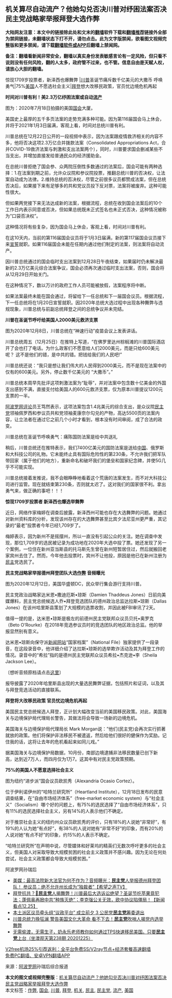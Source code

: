  <h2>机关算尽自动流产？他她勾兑否决川普对纾困法案否决 民主党战略家举报拜登大选作弊</h2> <p class="notice"><b>大陆网友注意：本文中的链接除此处和文末的<a href="https://github.com/bannedbook/fanqiang" >翻墙</a>软件下载和<a href="https://github.com/killgcd/justmysocks/blob/master/README.md">翻墙推荐</a>链接外全部为禁网链接，未翻墙状态下打不开，请勿点击。此为文字版禁闻，欲看图文视频完整版和更多禁闻，请下载<a href="https://github.com/bannedbook/fanqiang">翻墙软件或APP</a>后翻墙上禁闻网。</p><p>备注：翻墙看新闻非常安全，翻墙以真实身份发表敏感言论有一定风险，但只看不说则没有任何风险，翻的人太多，政府管不过来，也不管。信息自由是天赋人权，请放心大胆的翻墙。</b></p>  <div class="entry"> <p id="summary">惊现1709岁投票者，新泽西也爆舞弊 |<a href="https://www.bannedbook.org/bnews/tag/%e5%b7%9d%e6%99%ae/" class="st_tag internal_tag" rel="tag" title="标签 川普 下的日志">川普</a>圣诞节痛斥数千亿美元的大撒币 呼唤勇气|75%<a href="https://www.bannedbook.org/bnews/tag/%e7%be%8e%e5%9b%bd/" class="st_tag internal_tag" rel="tag" title="标签 美国 下的日志">美国</a>人不愿选社会主义|<a href="https://www.bannedbook.org/bnews/tag/%e6%8b%9c%e7%99%bb/" class="st_tag internal_tag" rel="tag" title="标签 拜登 下的日志">拜登</a>想大改移民政策，官员忧边境危机再起</p> <p><strong>时间对川普有利！美2.3万亿纾困法案或自动<a href="https://www.bannedbook.org/bnews/tag/%E6%B5%81%E4%BA%A7/" class="st_tag internal_tag" rel="tag" title="标签 流产 下的日志">流产</a></strong></p> <p>图为：2020年7月18日拍摄的美国<a href="https://www.bannedbook.org/bnews/tag/%e5%9b%bd%e4%bc%9a/" class="st_tag internal_tag" rel="tag" title="标签 国会 下的日志">国会</a>大厦。</p> <p>美国史上最厚的五千多页法案的走势充满多种可能。因为第116届国会马上休会，并将于2021年1月3日届满，客观上看，时间对总统川普有利。</p> <p>川普总统在12月22日公开的一段视频中表示，因为法案跟疫情救济相关的内容不多，他将否决这项2.3万亿合并拨款法案（Consolidated Appropriations Act，合并COVID-19救济法案与刺激和支出法案两个），同时，川普要求国会删减某些不当支出，并增加直接发给普通民众的经济援助金。</p> <p>在总统川普拒绝了国会参、众两院压倒性多数通过的法案后，国会可能有两种选择：1.在法案到期之前，允许众议院和参议院投票，推翻总统川普的否决权，让法案自动成为法律。2.维持总统的否决权，尽管之前很多议员都赞成法案，但在总统否决后，如果接下来有足够多的共和党议员投下反对票，法案将被废弃。这种可能性很大。</p> <p>但如果两党接下来无法达成新的法案，根据流程，总统在收到国会法案后的10个工作日内表示同意或否决，但如果总统既未正式签名也未正式否决，这种情况被称为“口袋否决权”。</p> <p>这种情况将有些复杂，因为国会马上休会，客观上看，时间对川普有利。</p> <p>在这10天内，当前的第116届国会议员将于1月3日届满，新的第117届国会议员接下来<span class='wp_keywordlink'><a href="https://www.bannedbook.org/forum5/topic17.html" title="宣誓与预言" target="_blank">宣誓</a></span>就职。如果116届国会未能在任期内通过他们制定的法案，则法案将自动流产。</p> <p>因川普总统通过的国会临时支出法案到12月28日午夜结束，如果届时仍未解决最新的2.3万亿美元综合法案争议，国会必须再次通过临时支出法案，否则，国会将从12月29日开始关门。</p>  <p>在这种情况下，数以万计的政府工作人员可能被放假，法案程序将中断。</p> <p>如果法案最终未能在国会通过，将留给下一任总统和下一届国会议员。根据流程，下一任总统将在1月20日宣誓就职。因2020年总统大选过程中出现各种舞弊与违规现象，川普总统与前副总统拜登之间的总统争议并未完结。</p> <p><strong>川普在圣诞节呼吁给美国人2000美元救济支票</strong></p> <p>图为2020年12月8日，川普总统在“神速行动”疫苗会议上发表讲话。</p> <p>川普总统周五（12月25日）在推特上写道，“在佛罗里达州棕榈滩的川普国际酒店开了会也打了电话。为什么政客们不愿意给人们2000美元，而是只给600美元呢？ 这不是他们的错，是中共的错。把钱给我们的人民吧!”</p> <p>川普总统还说：“我只是想让我们伟大的人民得到2000美元，而不是现在法案中的仅有的600美元。另外，停止数千亿美元的 &#8220;大撒币&#8221;。”</p> <p>川普总统本周早先批评这项刺激法案为“耻辱”，并对法案中包含数十亿美金的外国支出感到不满，直接支付给美国人的600元救济支票，仅为原本川普提议1200元支票的一半。</p> <p><span class='wp_keywordlink_affiliate'><a href="https://www.aboluowang.com/" title="阿波罗网" target="_blank">阿波罗网</a></span><span class='wp_keywordlink_affiliate'><a href="https://www.bannedbook.org/bnews/comments/" title="新闻评论" target="_blank">评论</a></span>员王笃然表示，这项法案包含1.4兆美元的综合支出，是众议院<a href="https://www.bannedbook.org/bnews/tag/%e6%b0%91%e4%b8%bb%e5%85%9a/" class="st_tag internal_tag" rel="tag" title="标签 民主党 下的日志">民主党</a>领袖佩罗西和参议员共和党领袖麦康奈尔勾兑的产物，高达5500页的法案内容，让立法者在通过它之前几个小时才看到，根本没有时间审阅，成了合法的政变。</p> <p>川普总统在圣诞节呼唤勇气：痛陈国防法案是给中共送礼</p> <p>稍后，川普总统还在推特表示，我们7400亿美元的国防法案是送给<span class='wp_keywordlink_affiliate'><a href="https://www.bannedbook.org/" title="中国" target="_blank">中国</a></span>、俄罗斯和大科技公司的礼物。它未能终止具有国际危险性的第230条，不允许我们把军队带回家（属于他们的地方），重新命名和破坏我们的堡垒和国家纪念碑，并使5G几乎不可能实现。</p>  <p>川普总统接着发推说，我不会眼睁睁地看着这个荒唐的法案发生，而不对大科技公司进行监管。现在就结束第230条，否则就太迟了。这对我们的国家很不利。拿出勇气来，做正确的事吧！！！</p> <p><strong>惊现1709岁投票者 新泽西也爆选举舞弊</strong></p> <p>近日，网络作家梅婷在调查后披露，新泽西州可能也存在大选舞弊的问题。她通过对新州资料库的分析，发现该州存在的大选舞弊甚至比宾夕法尼亚州更严重，其记录的“最老”投票者今年已经1,709岁了。</p> <p>梅婷表示，因为新州不是摇摆州，所以一直没有引起公众的关注。她在调查中发现，那位1,709岁的选民被记录为成功地在2020年大选中投了票。她还发现了另一个案例，一位住在新州亚当斯县的托马斯先生曾在新州短暂居住过，然后就搬回老家宾州去住了。然而，今年他去投票时，宾州不让他投，原因是他已在新州注册为<a href="https://www.bannedbook.org/bnews/tag/%e6%b0%91%e4%b8%bb/" class="st_tag internal_tag" rel="tag" title="标签 民主 下的日志">民主</a>党选民了。</p> <p><strong>民主党战略家举报德州拜登团队大选<a href="https://www.bannedbook.org/bnews/tag/%e4%bd%9c%e5%bc%8a/" class="st_tag internal_tag" rel="tag" title="标签 作弊 下的日志">作弊</a> 音频曝光&nbsp;</strong></p> <p>图为2020年12月12日，美国华盛顿DC，民众举行集会游行支持川普。</p> <p>民主党政治战略家达米恩•撒迪厄斯•琼斯（Damien Thaddeus Jones）日前向美媒爆料，民主党总统候选人乔•拜登竞选团队的德州政治总监达拉斯•琼斯（Dallas Jones）在该州哈里斯县策划了大规模的选票收割，并因此被FBI审讯了2天。</p> <p>值得一提的是，达米恩•琼斯是极左的前德州民主党联邦众议员贝托•奥罗克（Beto O’Rourke）在2018年竞选参议员时的竞选团队的地区政治总监。他的举报显然别有意义。</p> <p>达米恩•琼斯向保守派<span class='wp_keywordlink_affiliate'><a href="https://www.bannedbook.org/" title="新闻网站">新闻网站</a></span>“国家档案”（National File）独家提供了一段录音，在这段录音中，他详细介绍了达拉斯•琼斯的选举欺诈活动及其为拜登工作的情况。录音中的“希拉”指的是德州民主党联邦众议员希拉•杰克逊•李（Sheila Jackson Lee）。</p> <p>〔想听音频原档请点击<a href="https://www.youtube.com/watch?v=nBWtLEXpa9s" rel="noopener" target="_blank">这里</a>〕</p>  <p>报导披露了2020年哈里斯县出现的大量选民舞弊证据，包括照片和证词，以及其与拜登竞选活动的直接联系。</p> <p><strong>拜登将大改移民政策 官员忧边境危机再起</strong></p> <p>美国民主党总统候选人拜登，正计划大幅改变当前的美国移民政策。对此，美国海关与边境保护局代理局长警告，其做法将会导致一场新的边境危机。</p> <p>美国海关与边境保护局代理局长 Mark Morgan说：&#8221;他们(民主党)会再次实行抓著就放的政策。他们将保护非法移民不被遣返，然后给他们很好的健保作为奖励。记住我的话，这将让去年的危机看起来如同儿戏。&#8221;</p> <p>据美国海关与边境保护局数据，10月份，南部边境逮捕非法移民数量已创下新高，达到近7万人，而四月仅为1万7。这其中有对民主党政策预期。</p> <p><strong>75%的美国人不愿意选择社会主义</strong></p> <p>图为纽约“进步派”国会议员欧凯秀（Alexandria Ocasio Cortez）。</p> <p>位于伊利诺伊州的“哈特兰研究所”（Heartland Institute），12月18日发布的民意调查结果，在“自由市场经济体系”（free-market economic system）与“社会主义”（Socialism）哪个好的问题上，有75%的选民选择了“自由市场经济体系”，只有11%的选民选择社会主义，另有14%的人表示他们不确定。</p> <p>对于推崇社会主义的纽约州众议员欧凯秀的评价，只有18%的人说她“非常好”，有19%的人认为她“有点好”，有38%的人说对她有“非常不好”的印象，而有20%的人说对她“有点不好”的印象，约15%的人表示不确定。</p> <p>“哈特兰研究所”在声明中说，尽管媒体和好莱坞的精英们无数次呼吁更多的社会主义，但美国人对采取导致大规模贫困的社会主义政策并不感兴趣。因为无论在何处尝试，社会主义政策都会导致大规模贫困。”</p>  <p>阿波罗网孙瑞后</p> <ul class='op-related-articles' title='相关阅读'> <li><a href='https://www.bannedbook.org/bnews/cbnews/20201226/1455495.html' target='_blank'>美媒：最高法院新大法官为何不作为？音频曝光：<b>民主党</b>人举报德州拜登团队！ 参议员：绝不允许州长成为“独裁者”【希望之声TV】</a></li> <li><a href='https://www.bannedbook.org/bnews/bannedvideo/20201226/1455206.html' target='_blank'>拜登抗共？🤔<b>民主党</b>人揭舞弊！川普最后大选诉讼绝望？圣诞节吃苹果竟犯法；蓬佩奥再掀中共“种族灭绝”；李克强公关无效，欧中协议陷僵局！【新闻看点12.25】</a></li> <li><a href='https://www.bannedbook.org/bnews/comments/20201225/1454931.html' target='_blank'>本土派区议员牵头组“议政平台” 成立前夕 3 公民党<b>民主党</b>筹委退出</a></li> <li><a href='https://www.bannedbook.org/bnews/topimagenews/20201225/1454916.html' target='_blank'>川普总统力挽狂澜 警告美国文化大革命 看不下去！<b>民主党</b>吹哨人揭党内选举舞弊</a></li> <li><a href='https://www.bannedbook.org/bnews/bannedvideo/20201225/1454885.html' target='_blank'>无需偷渡，无需生子，奶永乐老师教你如何通过TPS快速移民美国。只要<b>民主党</b>上台（坐澳观天第238期 20201225）</a></li> </ul> <p class="texttj"> <a href="https://www.bannedbook.org/forum23/topic22702.html" target="_blank">V2free机场25%引荐返利：全平台免费SS/V2ray节点+经济套餐高速翻墙</a><br/> <a href="https://github.com/bannedbook/fanqiang/wiki/%E7%A6%81%E9%97%BB%E7%BD%91%E5%AE%89%E5%8D%93%E7%BF%BB%E5%A2%99%E6%96%B0%E9%97%BBAPP" target="_blank">免费PC翻墙、安卓VPN翻墙APP</a></p><p> 来源：<a href="https://www.aboluowang.com/2020/1227/1538539.html" target="_blank">阿波罗网</a>孙瑞后综合报道 </p><a name='sharetosocial'></a>       <div><b>本文的图文或视频完整版</b>：<a href='https://www.bannedbook.org/bnews/topimagenews/20201227/1455607.html'>机关算尽自动流产？他她勾兑否决川普对纾困法案否决 民主党战略家举报拜登大选作弊</a></div>  </div><!--END ENTRY--> <div class="postfooter"> <div>本文标签：<a href="https://www.bannedbook.org/bnews/tag/%e4%bd%9c%e5%bc%8a/" rel="tag">作弊</a>, <a href="https://www.bannedbook.org/bnews/tag/%e5%9b%bd%e4%bc%9a/" rel="tag">国会</a>, <a href="https://www.bannedbook.org/bnews/tag/%e5%b7%9d%e6%99%ae/" rel="tag">川普</a>, <a href="https://www.bannedbook.org/bnews/tag/%e6%8b%9c%e7%99%bb/" rel="tag">拜登</a>, <a href="https://www.bannedbook.org/bnews/tag/%E6%9C%BA%E5%85%B3/" rel="tag">机关</a>, <a href="https://www.bannedbook.org/bnews/tag/%e6%b0%91%e4%b8%bb/" rel="tag">民主</a>, <a href="https://www.bannedbook.org/bnews/tag/%e6%b0%91%e4%b8%bb%e5%85%9a/" rel="tag">民主党</a>, <a href="https://www.bannedbook.org/bnews/tag/%E6%B5%81%E4%BA%A7/" rel="tag">流产</a>, <a href="https://www.bannedbook.org/bnews/tag/%e7%be%8e%e5%9b%bd/" rel="tag">美国</a></div>  </div><!--END POSTFOOTER--> 